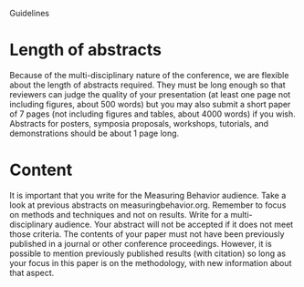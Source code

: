 Guidelines

# Length of abstracts

Because of the multi-disciplinary nature of the conference, we are flexible about the length of abstracts required.
They must be long enough so that reviewers can judge the quality of your presentation (at least one page not
including figures, about 500 words) but you may also submit a short paper of 7 pages (not including figures and
tables, about 4000 words) if you wish. Abstracts for posters, symposia proposals, workshops, tutorials, and
demonstrations should be about 1 page long.


# Content

It is important that you write for the Measuring Behavior audience. Take a look at previous abstracts on
measuringbehavior.org. Remember to focus on methods and techniques and not on results. Write for a multi-
disciplinary audience. Your abstract will not be accepted if it does not meet those criteria. The contents of your
paper must not have been previously published in a journal or other conference proceedings. However, it is
possible to mention previously published results (with citation) so long as your focus in this paper is on the
methodology, with new information about that aspect.


